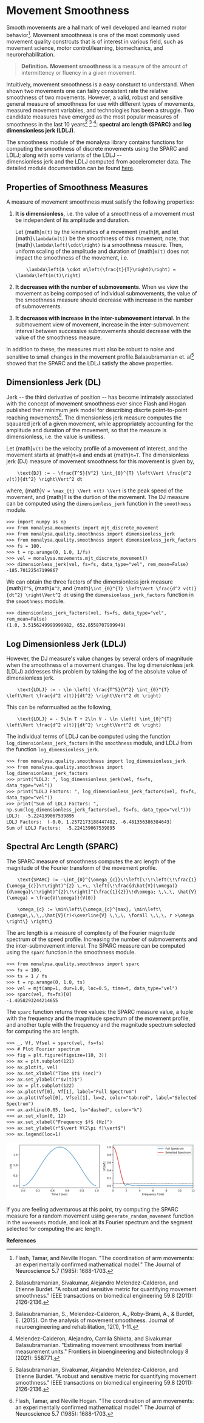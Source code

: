 # Movement Smoothness

Smooth movements are a hallmark of well developed and learned motor behavior[^flash]. 
Movement smoothness is one of the most commonly used movement quality constrcuts 
that is of interest in various field, such as movement science, motor control/learning,
biomechanics, and neurorehabilitation. 

> **Definition.** **Movement smoothness** is a measure of the amount of intermittency 
> or fluency in a given movement.

Intuitively, movement smoothness is a easy consturct to understand. When shown two 
movements one can failry consistent rate the relative smoothness of two movements. However, 
a valid, robust and sensitive general measure of smoothness for use with 
different types of movements, measured movement variables, and technologies has been 
a struggle. Two candidate measures have emerged as the most popular measures of smoothness 
in the last 10 years[^sparc1] [^sparc2] [^ldlj]: **spectral arc length (SPARC)** 
and **log dimensionless jerk (LDLJ)**.

The smoothness module of the monalysa library contains functions for computing the smoothness 
of discrete movements using the SPARC and LDLJ; along with some variants of the LDLJ --  
dimensionless jerk and the LDLJ computed from accelerometer data. The detailed module 
documentation can be found [here](smoothnessdoc).

## Properties of Smoothness Measures
A measure of movement smoothness must satisfy the following properties:
1. **It is dimensionless**, i.e. the value of a smoothness of a movement must be 
independent of its amplitude and duration. 

    Let {math}`m(t)` by the kinematics of a movement {math}`M`, and let {math}`\lambda(m(t))` 
    be the smoothness of this movement; note, that {math}`\lambda\left(\cdot\right)` is a 
    smoothness measure. Then, uniform scaling of the amplitude and duration of {math}`m(t)` 
    does not impact the smoothness of the movement, i.e.
    ```{math}
        \lambda\left(A \cdot m\left(\frac{t}{T}\right)\right) = \lambda\left(m(t)\right)
    ```

2. **It decreases with the number of submovements**. When we view the movement as 
being composed of individual submovements, the value of the smoothness measure 
should decrease with increase in the number of submovements.

3. **It decreases with increase in the inter-submovement interval**. In the submovement 
view of movement, increase in the inter-submovement interval between successive 
submovements should decrease with the value of the smoothness measure.

In addition to these, the measures must also be robust to noise and sensitive to 
small changes in the movement profile.Balasubramanian et. al[^sparc1] showed that 
the SPARC and the LDLJ satisfy the above properties.

## Dimensionless Jerk (DL)
Jerk -- the third derivative of position -- has become intimately associated with the 
concept of movement smoothness ever since Flash and Hogan published their minimum 
jerk model for describing discrte point-to-point reaching movements[^flash]. The 
dimensionless jerk measure computes the sqauared jerk of a given movement, while 
appropriately accounting for the amplitude and duration of the movement, so that the 
measure is dimensionless, i.e. the value is unitless. 

Let {math}`v(t)` be the velocity profile of a movement of interest, and the movement 
starts at {math}`t=0` and ends at {math}`t=T`. The dimensionless jerk (DJ) measure of 
movement smoothness for this movement is given by,
```{math}
    \text{DJ} := - \frac{T^5}{V^2} \int_{0}^{T} \left\Vert \frac{d^2 v(t)}{dt^2} \right\Vert^2 dt
```
where, {math}`V = \max_{t} \Vert v(t) \Vert` is the peak speed of the movement, and
{math}`T` is the durtion of the movement. The DJ measure can be 
computed using the `dimensionless_jerk` function in the `smoothness` module.

```{code} python
>>> import numpy as np
>>> from monalysa.movements import mjt_discrete_movement
>>> from monalysa.quality.smoothness import dimensionless_jerk
>>> from monalysa.quality.smoothness import dimensionless_jerk_factors
>>> fs = 100.
>>> t = np.arange(0, 1.0, 1/fs)
>>> vel = monalysa.movements.mjt_discrete_movement()
>>> dimensionless_jerk(vel, fs=fs, data_type="vel", rem_mean=False)
-185.70122547199867
```

We can obtain the three factors of the dimensionless jerk measure {math}`T^5`,
{math}`A^2`, and {math}`\int_{0}^{T} \left\Vert \frac{d^2 v(t)}{dt^2} \right\Vert^2 dt` 
using the `dimensionless_jerk_factors` function in the `smoothness` module.

```{code} python
>>> dimensionless_jerk_factors(vel, fs=fs, data_type="vel", rem_mean=False)
(1.0, 3.5156249999999982, 652.8558707999949)
```

## Log Dimensionless Jerk (LDLJ)
However, the DJ measure's value changes by several orders of magnitude 
when the smoothness of a movement changes. The log dimensionless jerk (LDLJ) addresses 
this problem by taking the log of the absolute value of dimensionless jerk.
```{math}
    \text{LDLJ} := - \ln \left( \frac{T^5}{V^2} \int_{0}^{T} \left\Vert \frac{d^2 v(t)}{dt^2} \right\Vert^2 dt \right)
```
This can be reformualted as the following,
```{math}
    \text{LDLJ} = - 5\ln T + 2\ln V - \ln \left( \int_{0}^{T} \left\Vert \frac{d^2 v(t)}{dt^2} \right\Vert^2 dt \right)
```
The individual terms of LDLJ can be computed using the function `log_dimensionless_jerk_factors` 
in the `smoothness` module, and LDLJ from the function `log_dimensionless_jerk`.

```{code} python
>>> from monalysa.quality.smoothness import log_dimensionless_jerk
>>> from monalysa.quality.smoothness import log_dimensionless_jerk_factors
>>> print("LDLJ: ", log_dimensionless_jerk(vel, fs=fs, data_type="vel"))
>>> print("LDLJ Factors: ", log_dimensionless_jerk_factors(vel, fs=fs, data_type="vel"))
>>> print("Sum of LDLJ Factors: ", np.sum(log_dimensionless_jerk_factors(vel, fs=fs, data_type="vel")))
LDLJ:  -5.224139067539895
LDLJ Factors:  (-0.0, 1.2572173188447482, -6.481356386384643)
Sum of LDLJ Factors:  -5.224139067539895
```

## Spectral Arc Length (SPARC)
The SPARC measure of smoothness computes the arc length of the magnitude of the 
Fourier transform of the movement profile.
```{math}
    \text{SPARC} := -\int_{0}^{\omega_{c}}\!\left[\!\!\left(\!\frac{1}{\omega_{c}}\!\right)^{2} \,+\, \left(\!\frac{d\hat{V}(\omega)}{d\omega}\!\right)^{2}\!\right]^{\frac{1}{2}}\!d\omega; \,\,\, \hat{V}(\omega) = \frac{V(\omega)}{V(0)}
```
```{math}
    \omega_{c} := \min\left\{\omega_{c}^{max}, \min\left\{\omega\,\,\,,\hat{V}(r)<\overline{V} \,\,\, \forall \,\,\, r >\omega \right\} \right\}
```
The arc length is a measure of complexity of the Fourier magnitude spectrum of the 
speed profile. Increasing the number of submovements and the inter-submovement 
interval. The SPARC measure can be computed using the `sparc` function 
in the smoothness module.

```{code} python
>>> from monalysa.quality.smoothness import sparc
>>> fs = 100.
>>> ts = 1 / fs
>>> t = np.arange(0, 1.0, ts)
>>> vel = mjt(amp=1, dur=1.0, loc=0.5, time=t, data_type="vel")
>>> sparc(vel, fs=fs)[0]
-1.4058293244214655
```
The `sparc` function returns three values: the SPARC measure value, a tuple with 
the frequency and the magnitude spectrum of the movement profile, and another tuple 
with the frequency and the magnitude spectrum selected for computing the arc length.

```{code} python
>>> _, Vf, Vfsel = sparc(vel, fs=fs)
>>> # Plot Fourier spectrum
>>> fig = plt.figure(figsize=(10, 3))
>>> ax = plt.subplot(121)
>>> ax.plot(t, vel)
>>> ax.set_xlabel("Time $t$ (sec)")
>>> ax.set_ylabel(r"$v(t)$")
>>> ax = plt.subplot(122)
>>> ax.plot(Vf[0], Vf[1], label="Full Spectrum")
>>> ax.plot(Vfsel[0], Vfsel[1], lw=2, color="tab:red", label="Selected Spectrum")
>>> ax.axhline(0.05, lw=1, ls="dashed", color="k")
>>> ax.set_xlim(0, 12)
>>> ax.set_xlabel("Frequency $f$ (Hz)")
>>> ax.set_ylabel(r"$\vert V(2\pi f)\vert$")
>>> ax.legend(loc=1)
```
![Alt text](_static/sparc_demo_mjt.svg)

If you are feeling adventurous at this point, try computing the SPARC measure 
for a random movement using `generate_random_movement` function in the `movements` 
module, and look at its Fourier spectrum and the segment selected for computing 
the arc length. 



**References**
[^flash]: Flash, Tamar, and Neville Hogan. "The coordination of arm movements: an experimentally confirmed mathematical model." The Journal of Neuroscience 5.7 (1985): 1688-1703.
[^sparc1]: Balasubramanian, Sivakumar, Alejandro Melendez-Calderon, and Etienne Burdet. "A robust and sensitive metric for quantifying movement smoothness." IEEE transactions on biomedical engineering 59.8 (2011): 2126-2136.
[^sparc2]: Balasubramanian, S., Melendez-Calderon, A., Roby-Brami, A., & Burdet, E. (2015). On the analysis of movement smoothness. Journal of neuroengineering and rehabilitation, 12(1), 1-11.
[^ldlj]: Melendez-Calderon, Alejandro, Camila Shirota, and Sivakumar Balasubramanian. "Estimating movement smoothness from inertial measurement units." Frontiers in bioengineering and biotechnology 8 (2021): 558771.
